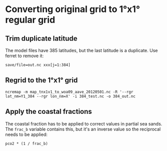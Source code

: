 # Converting original grid to 1°x1° regular grid

## Trim duplicate latitude
The model files have 385 latitudes, but the last latitude is a duplicate. Use ferret to remove it:

`save/file=out.nc xxx[j=1:384]`

## Regrid to the 1°x1° grid
`ncremap -m map_tnx1v1_to_woa09_aave_20120501.nc -R '--rgr lat_nm=Y1_384 --rgr lon_nm=X' -i 384_test.nc -o 384_out.nc`

## Apply the coastal fractions
The coastal fraction has to be applied to correct values in partial sea sands. The `frac_b` variable contains this, but it's an inverse value so the reciprocal needs to be applied:

`pco2 * (1 / frac_b)`

